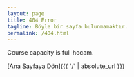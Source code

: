 ```yaml
---
layout: page
title: 404 Error
tagline: Böyle bir sayfa bulunmamaktır.
permalink: /404.html
---
```

Course capacity is full hocam.

[Ana Sayfaya Dön]({{ '/' | absolute_url }})
